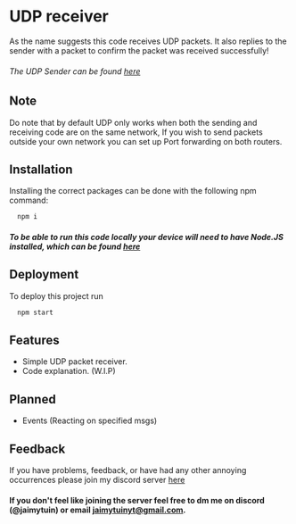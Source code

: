 
# UDP receiver

As the name suggests this code receives UDP packets. It also replies to the sender with a packet to confirm the packet was received successfully!

###### The UDP Sender can be found [here](https://github.com/JaimyTuin223/UDP-sender)


## Note

Do note that by default UDP only works when both the sending and receiving code are on the same network, If you wish to send packets outside your own network you can set up Port forwarding on both routers.


## Installation

Installing the correct packages can be done with the following npm command:

```bash
  npm i
```
##### To be able to run this code locally your device will need to have Node.JS installed, which can be found [here](https://nodejs.org/en/download)
    
## Deployment

To deploy this project run

```bash
  npm start
```


## Features

- Simple UDP packet receiver.
- Code explanation. (W.I.P)

## Planned

- Events (Reacting on specified msgs)


## Feedback

If you have problems, feedback, or have had any other annoying occurrences please join my discord server [here](https://discord.gg/8KxqWAKCPe)

#### If you don't feel like joining the server feel free to dm me on discord (@jaimytuin) or email jaimytuinyt@gmail.com.

